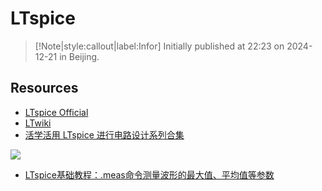 # LTspice 

> [!Note|style:callout|label:Infor]
Initially published at 22:23 on 2024-12-21 in Beijing.

## Resources

- [LTspice Official](https://www.analog.com/en/design-center/design-tools-and-calculators/ltspice-simulator.html)
- [LTwiki](https://ltwiki.org/index.php?title=Main_Page)
- [活学活用 LTspice 进行电路设计系列合集](https://www.cytech.com/technical-articles/learning-ltspice-circuit-design-series-collection)

<div class="center"><img src="https://imagebank-0.oss-cn-beijing.aliyuncs.com/VS-PicGo/2025-03-22-15-51-16_How to Set a Varible in LTspice.png"/></div>

- [LTspice基础教程：.meas命令测量波形的最大值、平均值等参数](https://zhuanlan.zhihu.com/p/644366332)